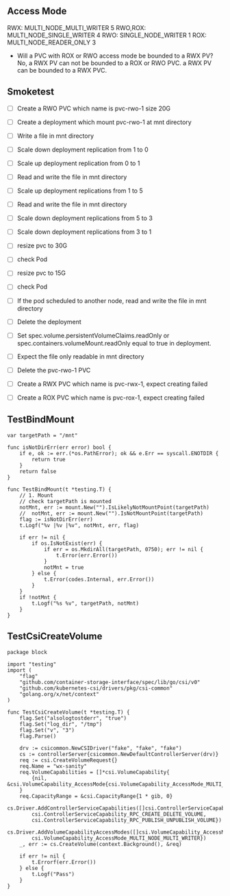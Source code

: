 
## Access Mode
RWX:        MULTI_NODE_MULTI_WRITER 5
RWO,ROX:    MULTI_NODE_SINGLE_WRITER 4
RWO:        SINGLE_NODE_WRITER 1
ROX:        MULTI_NODE_READER_ONLY 3

- Will a PVC with ROX or RWO access mode be bounded to a RWX PV?
No, a RWX PV can not be bounded to a ROX or RWO PVC.
a RWX PV can be bounded to a RWX PVC.

## Smoketest
* [ ] Create a RWO PVC which name is pvc-rwo-1 size 20G
* [ ] Create a deployment which mount pvc-rwo-1 at mnt directory
* [ ] Write a file in mnt directory
* [ ] Scale down deployment replication from 1 to 0
* [ ] Scale up deployment replication from 0 to 1
* [ ] Read and write the file in mnt directory
* [ ] Scale up deployment replications from 1 to 5
* [ ] Read and write the file in mnt directory
* [ ] Scale down deployment replications from 5 to 3
* [ ] Scale down deployment replications from 3 to 1
* [ ] resize pvc to 30G
* [ ] check Pod
* [ ] resize pvc to 15G
* [ ] check Pod
* [ ] If the pod scheduled to another node, read and write the file in mnt directory
* [ ] Delete the deployment
* [ ] Set spec.volume.persistentVolumeClaims.readOnly or  spec.containers.volumeMount.readOnly equal to true in deployment.
* [ ] Expect the file only readable in mnt directory
* [ ] Delete the pvc-rwo-1 PVC
* [ ] Create a RWX PVC which name is pvc-rwx-1, expect creating failed
* [ ] Create a ROX PVC which name is pvc-rox-1, expect creating failed


## TestBindMount
```
var targetPath = "/mnt"

func isNotDirErr(err error) bool {
    if e, ok := err.(*os.PathError); ok && e.Err == syscall.ENOTDIR {
        return true
    }
    return false
}

func TestBindMount(t *testing.T) {
    // 1. Mount
    // check targetPath is mounted
    notMnt, err := mount.New("").IsLikelyNotMountPoint(targetPath)
    //  notMnt, err := mount.New("").IsNotMountPoint(targetPath)
    flag := isNotDirErr(err)
    t.Logf("%v |%v |%v", notMnt, err, flag)

    if err != nil {
        if os.IsNotExist(err) {
            if err = os.MkdirAll(targetPath, 0750); err != nil {
                t.Error(err.Error())
            }
            notMnt = true
        } else {
            t.Error(codes.Internal, err.Error())
        }
    }
    if !notMnt {
        t.Logf("%s %v", targetPath, notMnt)
    }
}
```

## TestCsiCreateVolume
```
package block

import "testing"
import (
    "flag"
    "github.com/container-storage-interface/spec/lib/go/csi/v0"
    "github.com/kubernetes-csi/drivers/pkg/csi-common"
    "golang.org/x/net/context"
)

func TestCsiCreateVolume(t *testing.T) {
    flag.Set("alsologtostderr", "true")
    flag.Set("log_dir", "/tmp")
    flag.Set("v", "3")
    flag.Parse()

    drv := csicommon.NewCSIDriver("fake", "fake", "fake")
    cs := controllerServer{csicommon.NewDefaultControllerServer(drv)}
    req := csi.CreateVolumeRequest{}
    req.Name = "wx-sanity"
    req.VolumeCapabilities = []*csi.VolumeCapability{
        {nil, &csi.VolumeCapability_AccessMode{csi.VolumeCapability_AccessMode_MULTI_NODE_MULTI_WRITER}},
    }
    req.CapacityRange = &csi.CapacityRange{1 * gib, 0}
    cs.Driver.AddControllerServiceCapabilities([]csi.ControllerServiceCapability_RPC_Type{
        csi.ControllerServiceCapability_RPC_CREATE_DELETE_VOLUME,
        csi.ControllerServiceCapability_RPC_PUBLISH_UNPUBLISH_VOLUME})
    cs.Driver.AddVolumeCapabilityAccessModes([]csi.VolumeCapability_AccessMode_Mode{
        csi.VolumeCapability_AccessMode_MULTI_NODE_MULTI_WRITER})
    _, err := cs.CreateVolume(context.Background(), &req)

    if err != nil {
        t.Errorf(err.Error())
    } else {
        t.Logf("Pass")
    }
}
```
